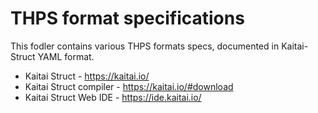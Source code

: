 # THPS format specifications

This fodler contains various THPS formats specs, documented in Kaitai-Struct YAML format.

* Kaitai Struct - https://kaitai.io/
* Kaitai Struct compiler - https://kaitai.io/#download
* Kaitai Struct Web IDE - https://ide.kaitai.io/